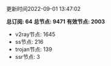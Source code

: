 更新时间2022-09-01 13:47:02

**总订阅: 64**
**总节点: 9471**
**有效节点: 2003**
- v2ray节点: 1645
- ss节点: 216
- trojan节点: 139
- ssr节点: 3
